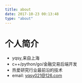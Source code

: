 ```yaml
---
title: about
date: 2017-10-23 00:13:48
type: "about"
---
```


# 个人简介
* yqsy,来自上海
* c++/python/go/金融交易后端开发
* 热爱研究行业最前沿的技术
* email: yqsy021@126.com